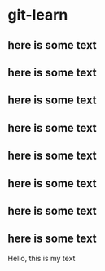 # git-learn

## here is some text
## here is some text
## here is some text
## here is some text
## here is some text
## here is some text
## here is some text
## here is some text

Hello, this is my text